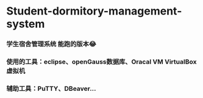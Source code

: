 # Student-dormitory-management-system

### 学生宿舍管理系统 能跑的版本😂

### 使用的工具：eclipse、openGauss数据库、Oracal VM VirtualBox虚拟机

### 辅助工具：PuTTY、DBeaver...
